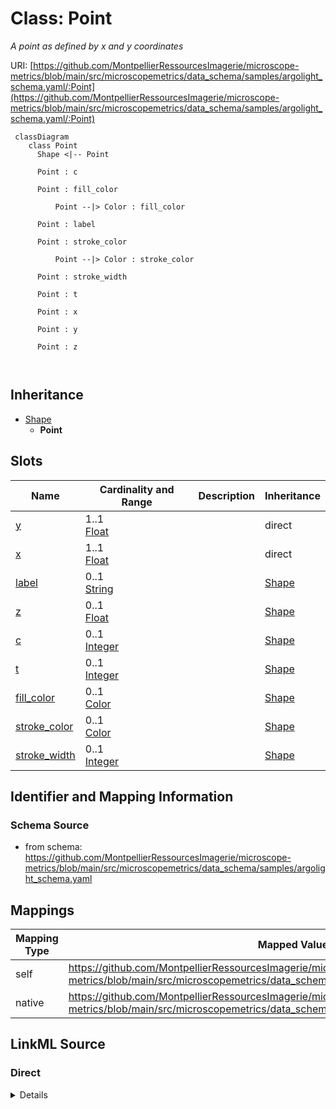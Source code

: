 # Class: Point


_A point as defined by x and y coordinates_





URI: [https://github.com/MontpellierRessourcesImagerie/microscope-metrics/blob/main/src/microscopemetrics/data_schema/samples/argolight_schema.yaml/:Point](https://github.com/MontpellierRessourcesImagerie/microscope-metrics/blob/main/src/microscopemetrics/data_schema/samples/argolight_schema.yaml/:Point)




```mermaid
 classDiagram
    class Point
      Shape <|-- Point
      
      Point : c
        
      Point : fill_color
        
          Point --|> Color : fill_color
        
      Point : label
        
      Point : stroke_color
        
          Point --|> Color : stroke_color
        
      Point : stroke_width
        
      Point : t
        
      Point : x
        
      Point : y
        
      Point : z
        
      
```





## Inheritance
* [Shape](Shape.md)
    * **Point**



## Slots

| Name | Cardinality and Range | Description | Inheritance |
| ---  | --- | --- | --- |
| [y](y.md) | 1..1 <br/> [Float](Float.md) |  | direct |
| [x](x.md) | 1..1 <br/> [Float](Float.md) |  | direct |
| [label](label.md) | 0..1 <br/> [String](String.md) |  | [Shape](Shape.md) |
| [z](z.md) | 0..1 <br/> [Float](Float.md) |  | [Shape](Shape.md) |
| [c](c.md) | 0..1 <br/> [Integer](Integer.md) |  | [Shape](Shape.md) |
| [t](t.md) | 0..1 <br/> [Integer](Integer.md) |  | [Shape](Shape.md) |
| [fill_color](fill_color.md) | 0..1 <br/> [Color](Color.md) |  | [Shape](Shape.md) |
| [stroke_color](stroke_color.md) | 0..1 <br/> [Color](Color.md) |  | [Shape](Shape.md) |
| [stroke_width](stroke_width.md) | 0..1 <br/> [Integer](Integer.md) |  | [Shape](Shape.md) |









## Identifier and Mapping Information







### Schema Source


* from schema: https://github.com/MontpellierRessourcesImagerie/microscope-metrics/blob/main/src/microscopemetrics/data_schema/samples/argolight_schema.yaml





## Mappings

| Mapping Type | Mapped Value |
| ---  | ---  |
| self | https://github.com/MontpellierRessourcesImagerie/microscope-metrics/blob/main/src/microscopemetrics/data_schema/samples/argolight_schema.yaml/:Point |
| native | https://github.com/MontpellierRessourcesImagerie/microscope-metrics/blob/main/src/microscopemetrics/data_schema/samples/argolight_schema.yaml/:Point |





## LinkML Source

<!-- TODO: investigate https://stackoverflow.com/questions/37606292/how-to-create-tabbed-code-blocks-in-mkdocs-or-sphinx -->

### Direct

<details>
```yaml
name: Point
description: A point as defined by x and y coordinates
from_schema: https://github.com/MontpellierRessourcesImagerie/microscope-metrics/blob/main/src/microscopemetrics/data_schema/samples/argolight_schema.yaml
is_a: Shape
attributes:
  y:
    name: y
    from_schema: https://github.com/MontpellierRessourcesImagerie/microscope-metrics/blob/main/src/microscopemetrics/data_schema/core_schema.yaml
    multivalued: false
    range: float
    required: true
  x:
    name: x
    from_schema: https://github.com/MontpellierRessourcesImagerie/microscope-metrics/blob/main/src/microscopemetrics/data_schema/core_schema.yaml
    multivalued: false
    range: float
    required: true

```
</details>

### Induced

<details>
```yaml
name: Point
description: A point as defined by x and y coordinates
from_schema: https://github.com/MontpellierRessourcesImagerie/microscope-metrics/blob/main/src/microscopemetrics/data_schema/samples/argolight_schema.yaml
is_a: Shape
attributes:
  y:
    name: y
    from_schema: https://github.com/MontpellierRessourcesImagerie/microscope-metrics/blob/main/src/microscopemetrics/data_schema/core_schema.yaml
    multivalued: false
    alias: y
    owner: Point
    domain_of:
    - ImageMask
    - Image2D
    - Image5D
    - Point
    - Rectangle
    - Ellipse
    - Vertex
    - Mask
    range: float
    required: true
  x:
    name: x
    from_schema: https://github.com/MontpellierRessourcesImagerie/microscope-metrics/blob/main/src/microscopemetrics/data_schema/core_schema.yaml
    multivalued: false
    alias: x
    owner: Point
    domain_of:
    - ImageMask
    - Image2D
    - Image5D
    - Point
    - Rectangle
    - Ellipse
    - Vertex
    - Mask
    range: float
    required: true
  label:
    name: label
    from_schema: https://github.com/MontpellierRessourcesImagerie/microscope-metrics/blob/main/src/microscopemetrics/data_schema/core_schema.yaml
    alias: label
    owner: Point
    domain_of:
    - ROI
    - Shape
    range: string
    required: false
  z:
    name: z
    from_schema: https://github.com/MontpellierRessourcesImagerie/microscope-metrics/blob/main/src/microscopemetrics/data_schema/core_schema.yaml
    alias: z
    owner: Point
    domain_of:
    - Image5D
    - Shape
    range: float
    required: false
  c:
    name: c
    from_schema: https://github.com/MontpellierRessourcesImagerie/microscope-metrics/blob/main/src/microscopemetrics/data_schema/core_schema.yaml
    alias: c
    owner: Point
    domain_of:
    - Image5D
    - Shape
    range: integer
    required: false
  t:
    name: t
    from_schema: https://github.com/MontpellierRessourcesImagerie/microscope-metrics/blob/main/src/microscopemetrics/data_schema/core_schema.yaml
    alias: t
    owner: Point
    domain_of:
    - Image5D
    - Shape
    range: integer
    required: false
  fill_color:
    name: fill_color
    from_schema: https://github.com/MontpellierRessourcesImagerie/microscope-metrics/blob/main/src/microscopemetrics/data_schema/core_schema.yaml
    rank: 1000
    alias: fill_color
    owner: Point
    domain_of:
    - Shape
    range: Color
    required: false
  stroke_color:
    name: stroke_color
    from_schema: https://github.com/MontpellierRessourcesImagerie/microscope-metrics/blob/main/src/microscopemetrics/data_schema/core_schema.yaml
    rank: 1000
    alias: stroke_color
    owner: Point
    domain_of:
    - Shape
    range: Color
    required: false
  stroke_width:
    name: stroke_width
    from_schema: https://github.com/MontpellierRessourcesImagerie/microscope-metrics/blob/main/src/microscopemetrics/data_schema/core_schema.yaml
    rank: 1000
    ifabsent: int(1)
    alias: stroke_width
    owner: Point
    domain_of:
    - Shape
    range: integer
    required: false

```
</details>
